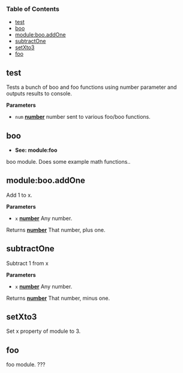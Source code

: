 <!-- Generated by documentation.js. Update this documentation by updating the source code. -->

### Table of Contents

-   [test](#test)
-   [boo](#boo)
-   [module:boo.addOne](#modulebooaddone)
-   [subtractOne](#subtractone)
-   [setXto3](#setxto3)
-   [foo](#foo)

## test

Tests a bunch of boo and foo functions using number parameter
and outputs results to console.

**Parameters**

-   `num` **[number](https://developer.mozilla.org/en-US/docs/Web/JavaScript/Reference/Global_Objects/Number)** number sent to various foo/boo functions.

## boo

-   **See: module:foo**

boo module.
Does some example math functions..

## module:boo.addOne

Add 1 to x.

**Parameters**

-   `x` **[number](https://developer.mozilla.org/en-US/docs/Web/JavaScript/Reference/Global_Objects/Number)** Any number.

Returns **[number](https://developer.mozilla.org/en-US/docs/Web/JavaScript/Reference/Global_Objects/Number)** That number, plus one.

## subtractOne

Subtract 1 from x

**Parameters**

-   `x` **[number](https://developer.mozilla.org/en-US/docs/Web/JavaScript/Reference/Global_Objects/Number)** Any number.

Returns **[number](https://developer.mozilla.org/en-US/docs/Web/JavaScript/Reference/Global_Objects/Number)** That number, minus one.

## setXto3

Set x property of module to 3.

## foo

foo module.
???
